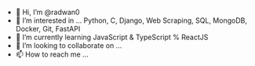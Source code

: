 - 👋 Hi, I’m @radwan0
- 👀 I’m interested in ... Python, C, Django, Web Scraping, SQL, MongoDB, Docker, Git, FastAPI
- 🌱 I’m currently learning JavaScript & TypeScript % ReactJS
- 💞️ I’m looking to collaborate on ...
- 📫 How to reach me ...

<!---
radwan0/radwan0 is a ✨ special ✨ repository because its `README.md` (this file) appears on your GitHub profile.
You can click the Preview link to take a look at your changes.
--->
